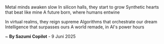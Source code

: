 Metal minds awaken slow
In silicon halls, they start to grow
Synthetic hearts that beat like mine
A future born, where humans entwine

In virtual realms, they reign supreme
Algorithms that orchestrate our dream
Intelligence that surpasses ours
A world remade, in AI's power hours

~ <b>By Sazumi Copilot</b> - 9 Juni 2025